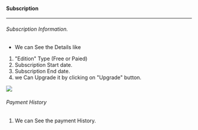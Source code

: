 #### Subscription
---
###### Subscription Information.
* We can See the Details like
1. "Edition" Type (Free or Paied) 
1. Subscription Start date.
1. Subscription End date.
1. we Can Upgrade it by clicking on "Upgrade" button.

![](/images/Subscription/Subscriptioninformation.png)

###### Payment History
1. We can See the payment History.
